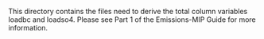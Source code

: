 This directory contains the files need to derive the total column variables loadbc and loadso4. Please see Part 1 of the Emissions-MIP Guide for more information.
